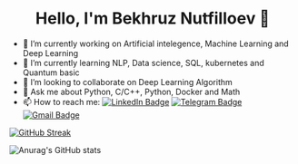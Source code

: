 
<h1 align="center">Hello, I'm Bekhruz Nutfilloev 👋</h1>

- 🔭 I’m currently working on Artificial intelegence, Machine Learning and Deep Learning
- 🌱 I’m currently learning NLP, Data science, SQL, kubernetes and Quantum basic
- 👯 I’m looking to collaborate on Deep Learning Algorithm
- 💬 Ask me about Python, C/C++, Python, Docker and Math
- 📫 How to reach me: [![LinkedIn Badge](https://img.shields.io/badge/-Linkedin-white?style=flat-square&logo=Linkedin&logoColor=blue&link=https://github.com/bnutfilloyev)](https://www.linkedin.com/in/bekhruz-nutfilloyev/)
[![Telegram Badge](https://img.shields.io/badge/-Telegram-blue?style=flat-square&logo=Telegram&logoColor=white&link=https://t.me/bnutfilloyev)](https://t.me/bnutfilloyev)
[![Gmail Badge](https://img.shields.io/badge/-Gmail-c14438?style=flat-square&logo=Gmail&logoColor=white&link=mailto:yoshlikmedia@gmail.com)](mailto:bnutfilloyev@gmail.com)


[![GitHub Streak](https://github-readme-streak-stats.herokuapp.com?user=bnutfilloyev&theme=tokyonight_duo&hide_border=true)](https://git.io/streak-stats)

![Anurag's GitHub stats](https://github-readme-stats.vercel.app/api?username=bnutfilloyev&count_private=true&hide_border=true&show_icons=true&title_color=fff&icon_color=fff&text_color=fff&bg_color=000000)
